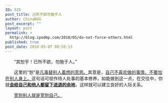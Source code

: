 ```yaml
---
ID: 525
post_title: 己所不欲勿施于人
author: ChinaBUG
post_excerpt: ""
layout: post
permalink: >
  http://blog.ipodmp.com/2010/05/do-not-force-others.html
published: true
post_date: 2010-05-07 08:58:13
---
```

　　“其恕乎！已所不欲，勿施于人。”

　　这里的“恕”是<span style="text-decoration: underline;">凡事替别人着想的意思。</span>其意是，<span style="text-decoration: underline;">自己不喜欢做的事情，不要加在别人身上。</span>这句话可视作待人处事的基本修养，如能做到这一点，在交往中，你就<span style="text-decoration: underline;"><strong>会给自己和他人都留下进退的余地</strong></span>，这样就可以建立良好的人际关系。

<strong>　　</strong><span style="text-decoration: underline;">宽恕别人就是宽恕自己。</span>